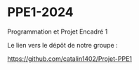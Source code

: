 # PPE1-2024
Programmation et Projet Encadré 1

Le lien vers le dépôt de notre groupe :

https://github.com/catalin1402/Projet-PPE1
